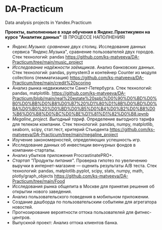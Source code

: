 # DA-Practicum
Data analysis  projects in Yandex.Practicum

**Проекты, выполненные в ходе обучения в Яндекс.Практикумен на курсе "Аналитик данных"** (В ПРОЦЕССЕ НАПОЛНЕНИЯ)

-  *Яндекс.Музыка: сравнение двух столиц*. Исследование данных сервиса "Яндекс.Музыка", сравнение пользователей двух городов. Стек технологий: pandas https://github.com/ks-matveeva/DA-Practicum/tree/main/music_project 
-  *Исследование надёжности заёмщиков*. Анализ банковских данных. Стек технологий: pandas, pymystem3 и контейнер Counter из модуля collections (лемматизация) https://github.com/ks-matveeva/DA-Practicum/tree/main/credit%20scoring 
-  Анализ рынка недвижимости Санкт-Петербурга. Стек технологий: pandas, matplotlib. https://github.com/ks-matveeva/DA-Practicum/blob/main/real%20estate%20spb/%D0%90%D0%BD%D0%B0%D0%BB%D0%B8%D0%B7%20%D1%80%D1%8B%D0%BD%D0%BA%D0%B0%20%D0%BD%D0%B5%D0%B4%D0%B2%D0%B8%D0%B6%D0%B8%D0%BC%D0%BE%D1%81%D1%82%D0%B8.ipynb 
-  *Megaline_project. Выгодный тариф*. Определение выгодного тарифа для телеком компании. Стек технологий: pandas, numpy, matplotlib, seaborn, scipy, стат.тест, критерий Стьюдента https://github.com/ks-matveeva/DA-Practicum/tree/main/megaline_project 
-  Изучение закономерностей, определяющих успешность игр.
-  Исследование данных об инвестиции венчурных фондов в компании-стартапы.
-  Анализ убытков приложения ProcrastinatePRO+.
-  *Стартап "Продукты питания"*. Проверка гипотез по увеличению выручки в интернет-магазине — оценить результаты A/B теста. Стек технологий: pandas, matplotlib.pyplot, scipy, stats, numpy, math, plotly/graph_objects https://github.com/ks-matveeva/DA-Practicum/tree/main/Food 
-  Исследования рынка общепита в Москве для принятия решения об открытии нового заведения.
-  Анализ пользовательского поведения в мобильном приложении.
-  Создание дашборда по пользовательским событиям для агрегатора новостей.
-  Прогнозирование вероятности оттока пользователей для фитнес-центров.
-  Выпускной проект: Анализ оттока клиентов банка.
